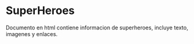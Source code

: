 # SuperHeroes
Documento en html contiene informacion de superheroes, incluye texto, imagenes y enlaces.
